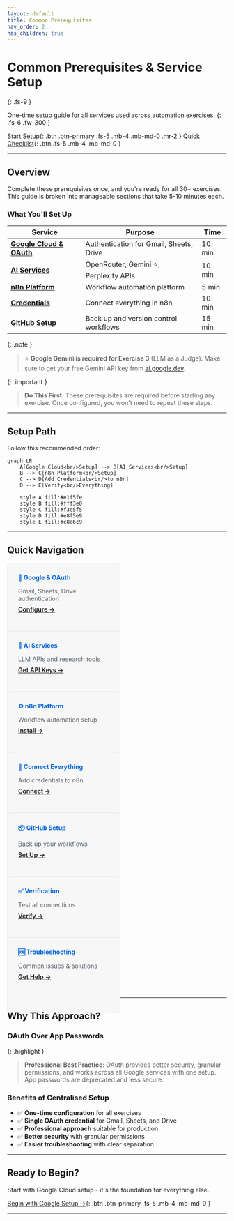 ```yaml
---
layout: default
title: Common Prerequisites
nav_order: 2
has_children: true
---
```


# Common Prerequisites & Service Setup

{: .fs-9 }

One-time setup guide for all services used across automation exercises.
{: .fs-6 .fw-300 }

[Start Setup](./google-setup){: .btn .btn-primary .fs-5 .mb-4 .mb-md-0 .mr-2 }
[Quick Checklist](./checklist){: .btn .fs-5 .mb-4 .mb-md-0 }

---

## Overview

Complete these prerequisites once, and you're ready for all 30+ exercises. This guide is broken into manageable sections that take 5-10 minutes each.

### What You'll Set Up

| Service | Purpose | Time |
|---------|---------|------|
| **[Google Cloud & OAuth](./google-setup)** | Authentication for Gmail, Sheets, Drive | 10 min |
| **[AI Services](./ai-services)** | OpenRouter, Gemini ⭐, Perplexity APIs | 10 min |
| **[n8n Platform](./n8n-setup)** | Workflow automation platform | 5 min |
| **[Credentials](./credentials)** | Connect everything in n8n | 10 min |
| **[GitHub Setup](./github-setup)** | Back up and version control workflows | 15 min |

{: .note }
> ⭐ **Google Gemini is required for Exercise 3** (LLM as a Judge). Make sure to get your free Gemini API key from [ai.google.dev](https://ai.google.dev/).

{: .important }
> **Do This First**: These prerequisites are required before starting any exercise. Once configured, you won't need to repeat these steps.

---

## Setup Path

Follow this recommended order:

```mermaid
graph LR
    A[Google Cloud<br/>Setup] --> B[AI Services<br/>Setup]
    B --> C[n8n Platform<br/>Setup]
    C --> D[Add Credentials<br/>to n8n]
    D --> E[Verify<br/>Everything]

    style A fill:#e1f5fe
    style B fill:#fff3e0
    style C fill:#f3e5f5
    style D fill:#e8f5e9
    style E fill:#c8e6c9
```

---

## Quick Navigation

<div class="grid">
  <div class="col-4 col-md-4 col-lg-4">
    <div class="card">
      <h4>🔐 Google & OAuth</h4>
      <p>Gmail, Sheets, Drive authentication</p>
      <a href="./google-setup">Configure →</a>
    </div>
  </div>

  <div class="col-4 col-md-4 col-lg-4">
    <div class="card">
      <h4>🤖 AI Services</h4>
      <p>LLM APIs and research tools</p>
      <a href="./ai-services">Get API Keys →</a>
    </div>
  </div>

  <div class="col-4 col-md-4 col-lg-4">
    <div class="card">
      <h4>⚙️ n8n Platform</h4>
      <p>Workflow automation setup</p>
      <a href="./n8n-setup">Install →</a>
    </div>
  </div>

  <div class="col-4 col-md-4 col-lg-4">
    <div class="card">
      <h4>🔗 Connect Everything</h4>
      <p>Add credentials to n8n</p>
      <a href="./credentials">Connect →</a>
    </div>
  </div>

  <div class="col-4 col-md-4 col-lg-4">
    <div class="card">
      <h4>📦 GitHub Setup</h4>
      <p>Back up your workflows</p>
      <a href="./github-setup">Set Up →</a>
    </div>
  </div>

  <div class="col-4 col-md-4 col-lg-4">
    <div class="card">
      <h4>✅ Verification</h4>
      <p>Test all connections</p>
      <a href="./verification">Verify →</a>
    </div>
  </div>

  <div class="col-4 col-md-4 col-lg-4">
    <div class="card">
      <h4>🆘 Troubleshooting</h4>
      <p>Common issues & solutions</p>
      <a href="./troubleshooting">Get Help →</a>
    </div>
  </div>
</div>

---

## Why This Approach?

### OAuth Over App Passwords

{: .highlight }
> **Professional Best Practice**: OAuth provides better security, granular permissions, and works across all Google services with one setup. App passwords are deprecated and less secure.

### Benefits of Centralised Setup

- ✅ **One-time configuration** for all exercises
- ✅ **Single OAuth credential** for Gmail, Sheets, and Drive
- ✅ **Professional approach** suitable for production
- ✅ **Better security** with granular permissions
- ✅ **Easier troubleshooting** with clear separation

---

## Ready to Begin?

Start with Google Cloud setup - it's the foundation for everything else.

[Begin with Google Setup →](./google-setup){: .btn .btn-primary .fs-5 .mb-4 .mb-md-0 }

---

<style>
.grid {
  display: flex;
  flex-wrap: wrap;
  margin: -0.5rem;
}

.col-4 {
  flex: 0 0 50%;
  padding: 0.5rem;
}

.card {
  background: #f7f7f7;
  border: 1px solid #e1e4e8;
  border-radius: 6px;
  padding: 1.5rem;
  height: 100%;
}

.card h4 {
  margin-top: 0;
  margin-bottom: 0.5rem;
  color: #0366d6;
}

.card p {
  margin-bottom: 0.5rem;
  color: #586069;
}

.card a {
  font-weight: 600;
}

@media (max-width: 768px) {
  .col-4 {
    flex: 0 0 100%;
  }
}
</style>
